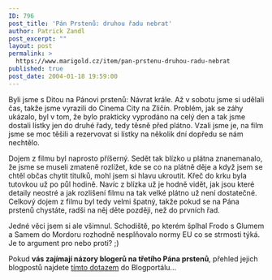 ```yaml
---
ID: 796
post_title: 'Pán Prstenů: druhou řadu nebrat'
author: Patrick Zandl
post_excerpt: ""
layout: post
permalink: >
  https://www.marigold.cz/item/pan-prstenu-druhou-radu-nebrat
published: true
post_date: 2004-01-18 19:59:00
---
```

<P>Byli jsme s Ditou na Pánovi prstenů: Návrat krále. Až v sobotu jsme si udělali čas, takže jsme vyrazili do Cinema City na Zličín. Problém, jak se záhy ukázalo, byl v tom, že bylo prakticky vyprodáno na celý den a tak jsme dostali lístky jen do druhé řady, tedy těsně před plátno. Vzali jsme je, na film jsme se moc těšili a rezervovat si lístky na několik dní dopředu se nám nechtělo. </P>
<P>Dojem z filmu byl naprosto příšerný. Sedět tak blízko u plátna znanemanalo, že jsme se museli zmateně rozlížet, kde se co na plátně děje a když jsem se chtěl občas chytit titulků, mohl jsem si hlavu ukroutit. Křeč do krku byla tutovkou už po půl hodině.&#160;Navíc z blízka už je hodně vidět, jak jsou které detaily neostré a jak rozlišení filmu na tak velké plátno už není dostatečné. Celkový dojem z filmu byl tedy velmi špatný, takže pokud se na Pána prstenů chystáte, radši na něj děte později, než do prvních řad. </P>
<P>Jedné věci jsem si ale všimnul. Schodiště, po kterém šplhal Frodo s Glumem a Samem do Mordoru rozhodně nesplňovalo normy EU co se strmosti týká. Je to argument pro nebo proti? ;)</P>
<P>Pokud <STRONG>vás zajímají názory blogerů na třetího&#160;Pána prstenů</STRONG>, přehled jejich blogpostů najdete <A href="http://blogportal.hlava.net/index2.php?go=globalrss&amp;kwsearchrss=prstenů" target=_blank>tímto dotazem</A> do Blogportálu...</P>